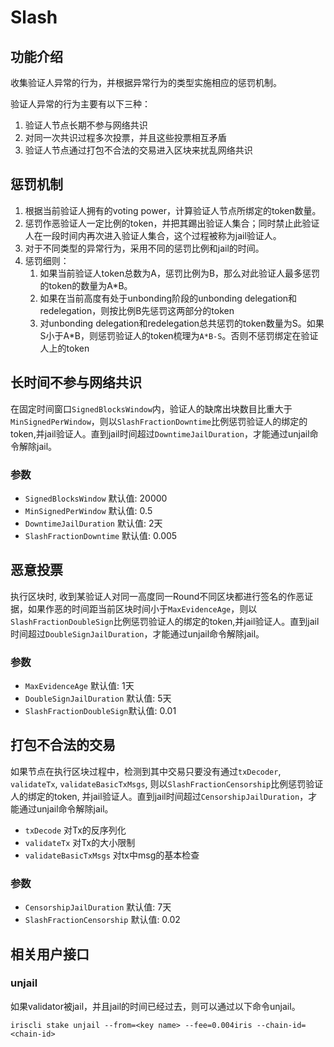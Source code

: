 # Slash

## 功能介绍

收集验证人异常的行为，并根据异常行为的类型实施相应的惩罚机制。

验证人异常的行为主要有以下三种：

1. 验证人节点长期不参与网络共识
2. 对同一次共识过程多次投票，并且这些投票相互矛盾
3. 验证人节点通过打包不合法的交易进入区块来扰乱网络共识

## 惩罚机制

1. 根据当前验证人拥有的voting power，计算验证人节点所绑定的token数量。
2. 惩罚作恶验证人一定比例的token，并把其踢出验证人集合；同时禁止此验证人在一段时间内再次进入验证人集合，这个过程被称为jail验证人。
3. 对于不同类型的异常行为，采用不同的惩罚比例和jail的时间。
4. 惩罚细则：
	1. 如果当前验证人token总数为A，惩罚比例为B，那么对此验证人最多惩罚的token的数量为A*B。
	2. 如果在当前高度有处于unbonding阶段的unbonding delegation和redelegation，则按比例B先惩罚这两部分的token
	3. 对unbonding delegation和redelegation总共惩罚的token数量为S。如果S小于A*B，则惩罚验证人的token梳理为`A*B-S`。否则不惩罚绑定在验证人上的token

## 长时间不参与网络共识

在固定时间窗口`SignedBlocksWindow`内，验证人的缺席出块数目比重大于`MinSignedPerWindow`，则以`SlashFractionDowntime`比例惩罚验证人的绑定的token,并jail验证人。直到jail时间超过`DowntimeJailDuration`，才能通过unjail命令解除jail。

### 参数

* `SignedBlocksWindow` 默认值: 20000
* `MinSignedPerWindow` 默认值: 0.5
* `DowntimeJailDuration` 默认值: 2天
* `SlashFractionDowntime` 默认值: 0.005

## 恶意投票

执行区块时, 收到某验证人对同一高度同一Round不同区块都进行签名的作恶证据，如果作恶的时间距当前区块时间小于`MaxEvidenceAge`，则以`SlashFractionDoubleSign`比例惩罚验证人的绑定的token,并jail验证人。直到jail时间超过`DoubleSignJailDuration`，才能通过unjail命令解除jail。

### 参数

* `MaxEvidenceAge` 默认值: 1天
* `DoubleSignJailDuration` 默认值: 5天
* `SlashFractionDoubleSign`默认值: 0.01

## 打包不合法的交易

如果节点在执行区块过程中，检测到其中交易只要没有通过`txDecoder`, `validateTx`, `validateBasicTxMsgs`, 则以`SlashFractionCensorship`比例惩罚验证人的绑定的token, 并jail验证人。直到jail时间超过`CensorshipJailDuration`，才能通过unjail命令解除jail。

* `txDecode` 对Tx的反序列化
* `validateTx` 对Tx的大小限制
* `validateBasicTxMsgs` 对tx中msg的基本检查

### 参数

* `CensorshipJailDuration` 默认值: 7天
* `SlashFractionCensorship` 默认值: 0.02

## 相关用户接口

### unjail

如果validator被jail，并且jail的时间已经过去，则可以通过以下命令unjail。

```
iriscli stake unjail --from=<key name> --fee=0.004iris --chain-id=<chain-id>
```
